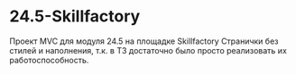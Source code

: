 # 24.5-Skillfactory
Проект MVC для модуля 24.5 на площадке Skillfactory
Странички без стилей и наполнения, т.к. в ТЗ достаточно было просто реализовать их работоспособность.
